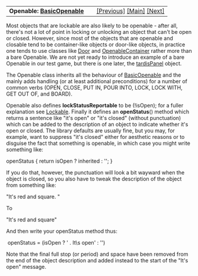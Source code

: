 <table width="100%" data-border="0" data-cellspacing="0"
data-cellpadding="3" data-bgcolor="#C0C0C0">
<colgroup>
<col style="width: 50%" />
<col style="width: 50%" />
</colgroup>
<tbody>
<tr>
<td style="text-align: left;"><strong>Openable: <a
href="basicopenable.htm">BasicOpenable</a><br />
</strong></td>
<td style="text-align: right;"><a href="keyring.htm">[Previous]</a> <a
href="generalintroduction.htm">[Main]</a> <a
href="basicopenable.htm">[Next]</a></td>
</tr>
</tbody>
</table>

  
Most objects that are lockable are also likely to be openable - after
all, there's not a lot of point in locking or unlocking an object that
can't be open or closed. However, since most of the objects that are
openable and closable tend to be container-like objects or door-like
objects, in practice one tends to use classes like [Door](door.htm) and
[OpenableContainer](openablecontainer.htm) rather more than a bare
Openable. We are not yet ready to introduce an example of a bare
Openable in our test game, but there is one later, the
[tardisPanel](presentlater.htm) object.  
  
The Openable class inherits all the behaviour of
[BasicOpenable](basicopenable.htm) and the mainly adds handling (or at
least additional preconditions) for a number of common verbs (OPEN,
CLOSE, PUT IN, POUR INTO, LOCK, LOCK WITH, GET OUT OF, and BOARD).  
  
Openable also defines **lockStatusReportable** to be (!isOpen); for a
fuller explanation see [Lockable](lockable.htm). Finally it defines an
**openStatus**() method which returns a sentence like "it's open" or
"it's closed" (without punctuation) which can be added to the
description of an object to indicate whether it's open or closed. The
library defaults are usually fine, but you may, for example, want to
suppress "it's closed" either for aesthetic reasons or to disguise the
fact that something is openable, in which case you might write something
like:  
  
openStatus { return isOpen ? inherited : ''; }  
  
If you do that, however, the punctuation will look a bit wayward when
the object is closed, so you also have to tweak the description of the
object from something like:  
  
"It's red and square. "  
  
To  
  
"It's red and square"  
  
And then write your openStatus method thus:  
  
 openStatus = (isOpen ? ' . It\\s open' : '')  
  
Note that the final full stop (or period) and space have been removed
from the end of the object description and added instead to the start of
the "It's open" message.  
